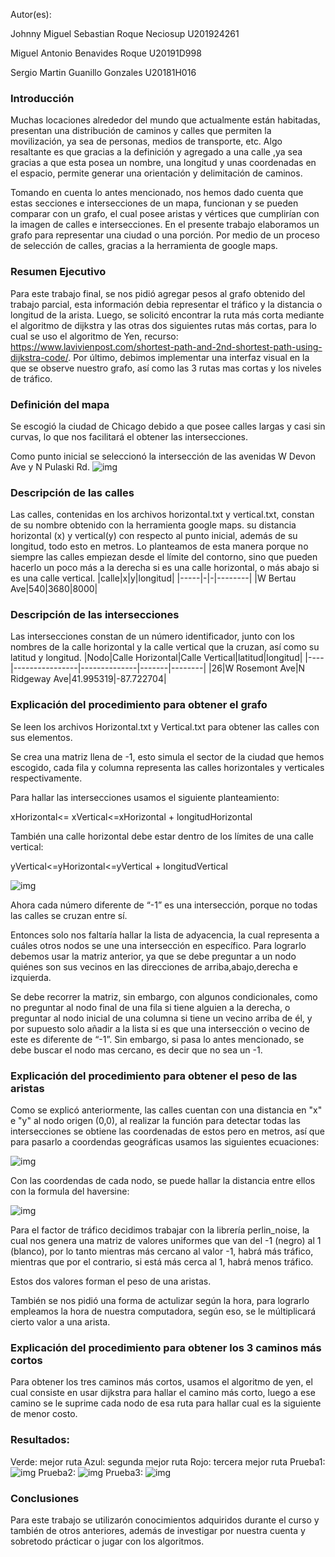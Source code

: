 ﻿Autor(es):

Johnny Miguel Sebastian Roque Neciosup U201924261

Miguel Antonio Benavides Roque U20191D998

Sergio Martin Guanillo Gonzales U20181H016


### Introducción

Muchas locaciones alrededor del mundo que actualmente están habitadas, presentan una distribución de caminos y calles que permiten la movilización, ya sea de personas, medios de transporte, etc. Algo resaltante es que gracias a la definición y agregado a una calle ,ya sea gracias a que esta posea un nombre, una longitud y unas coordenadas en el espacio, permite generar una orientación y delimitación de caminos.

Tomando en cuenta lo antes mencionado, nos hemos dado cuenta que estas secciones e intersecciones de un mapa, funcionan y se pueden comparar con un grafo, el cual posee aristas y vértices que cumplirían con la imagen de calles e intersecciones. En el presente trabajo elaboramos un grafo para representar una ciudad o una porción. Por medio de un proceso de selección de calles, gracias a la herramienta de google maps.


### Resumen Ejecutivo
Para este trabajo final, se nos pidió agregar pesos al grafo obtenido del trabajo parcial, esta información debia representar el tráfico y la distancia o longitud de la arista. Luego, se solicitó encontrar la ruta más corta mediante el algoritmo de dijkstra y las otras dos siguientes rutas más cortas, para lo cual se uso el algoritmo de Yen, recurso: https://www.lavivienpost.com/shortest-path-and-2nd-shortest-path-using-dijkstra-code/. Por último, debimos implementar una interfaz visual en la que se observe nuestro grafo, así como las 3 rutas mas cortas y los niveles de tráfico. 


### Definición del mapa

Se escogió la ciudad de Chicago debido a que posee calles largas y casi sin curvas, lo que nos facilitará el obtener las intersecciones.

Como punto inicial se seleccionó la intersección de las avenidas W Devon Ave y N Pulaski Rd.
![img](https://raw.githubusercontent.com/Miguel-TeamRuka/TF-20181H016-20191D998-201924261/main/imagenes/mapa.png)

### Descripción de las calles

Las calles, contenidas en los archivos horizontal.txt y vertical.txt, constan de su nombre obtenido con la herramienta google maps. su distancia horizontal (x) y vertical(y) con respecto al punto inicial, además de su longitud, todo esto en metros. Lo planteamos de esta manera porque no siempre las calles empiezan desde el límite del contorno, sino que pueden hacerlo un poco más a la derecha si es una calle horizontal, o más abajo si es una calle vertical.
|calle|x|y|longitud|
|-----|-|-|--------|
|W Bertau Ave|540|3680|8000|

### Descripción de las intersecciones

Las intersecciones constan de un número identificador, junto con los nombres de la calle horizontal y la calle vertical que la cruzan, así como su latitud y longitud.
|Nodo|Calle Horizontal|Calle Vertical|latitud|longitud|
|----|----------------|--------------|-------|--------|
|26|W Rosemont Ave|N Ridgeway Ave|41.995319|-87.722704|

### Explicación del procedimiento para obtener el grafo

Se leen los archivos Horizontal.txt y Vertical.txt para obtener las calles con sus elementos.

Se crea una matriz llena de -1, esto simula el sector de la ciudad que hemos escogido, cada fila y columna representa las calles horizontales y verticales respectivamente.

Para hallar las intersecciones usamos el siguiente planteamiento:

xHorizontal<= xVertical<=xHorizontal + longitudHorizontal

También una calle horizontal debe estar dentro de los límites de una calle vertical:

yVertical<=yHorizontal<=yVertical + longitudVertical

![img](https://raw.githubusercontent.com/Miguel-TeamRuka/TF-20181H016-20191D998-201924261/main/imagenes/interseccion-forma.png)

Ahora cada número diferente de “-1” es una intersección, porque no todas las calles se cruzan entre sí.

Entonces solo nos faltaría hallar la lista de adyacencia, la cual representa a cuáles otros nodos se une una intersección en específico. Para lograrlo debemos usar la matriz anterior, ya que se debe preguntar a un nodo quiénes son sus vecinos en las direcciones de arriba,abajo,derecha e izquierda.

Se debe recorrer la matriz, sin embargo, con algunos condicionales, como no preguntar al nodo final de una fila si tiene alguien a la derecha, o preguntar al nodo inicial de una columna si tiene un vecino arriba de él, y por supuesto solo añadir a la lista si es que una intersección o vecino de este es diferente de “-1”. Sin embargo, si pasa lo antes mencionado, se debe buscar el nodo mas cercano, es decir que no sea un -1.

### Explicación del procedimiento para obtener el peso de las aristas

Como se explicó anteriormente, las calles cuentan con una distancia en "x" e "y" al nodo origen (0,0), al realizar la función para detectar todas las intersecciones se obtiene las coordenadas de estos pero en metros, así que para pasarlo a coordendas geográficas usamos las siguientes ecuaciones: 

![img](https://raw.githubusercontent.com/Miguel-TeamRuka/TF-20181H016-20191D998-201924261/main/imagenes/latlon.PNG)

Con las coordendas de cada nodo, se puede hallar la distancia entre ellos con la formula del haversine:

![img](https://raw.githubusercontent.com/Miguel-TeamRuka/TF-20181H016-20191D998-201924261/main/imagenes/haversineFormula.png)

Para el factor de tráfico decidimos trabajar con la librería perlin_noise, la cual nos genera una matriz de valores uniformes que van del -1 (negro) al 1 (blanco), por lo tanto mientras más cercano al valor -1, habrá más tráfico, mientras que por el contrario, si está más cerca al 1, habrá menos tráfico.

Estos dos valores forman el peso de una aristas.

También se nos pidió una forma de actulizar según la hora, para lograrlo empleamos la hora de nuestra computadora, según eso, se le múltiplicará cierto valor a una arista.

### Explicación del procedimiento para obtener los 3 caminos más cortos

Para obtener los tres caminos más cortos, usamos el algoritmo de yen, el cual consiste en usar dijkstra para hallar el camino más corto, luego a ese camino se le suprime cada nodo de esa ruta para hallar cual es la siguiente de menor costo.

### Resultados:
Verde: mejor ruta
Azul:  segunda mejor ruta
Rojo: tercera mejor ruta
Prueba1:
![img](https://raw.githubusercontent.com/Miguel-TeamRuka/TF-20181H016-20191D998-201924261/main/imagenes/prueba1.PNG)
Prueba2:
![img](https://raw.githubusercontent.com/Miguel-TeamRuka/TF-20181H016-20191D998-201924261/main/imagenes/prueba2.PNG)
Prueba3:
![img](https://raw.githubusercontent.com/Miguel-TeamRuka/TF-20181H016-20191D998-201924261/main/imagenes/prueba3.PNG)

### Conclusiones

Para este trabajo se utilizarón conocimientos adquiridos durante el curso y también de otros anteriores, además de investigar por nuestra cuenta y sobretodo prácticar o jugar con los algoritmos.

